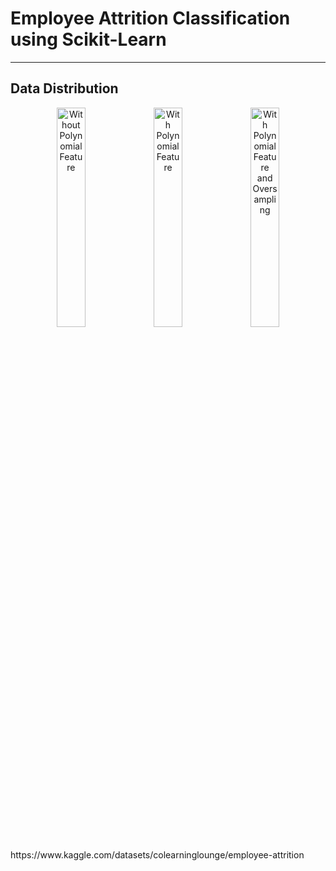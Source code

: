 # Employee Attrition Classification using Scikit-Learn
<hr>
<h2>Data Distribution</h2>
<div align=center>
<img src = "https://github.com/mongshil553/Scikit-Learn-Classification/assets/129606995/56342543-7729-4908-a831-b96c87fbbe64" width="30%" height="30%" title="Without PolynomialFeature">
<img src = "https://github.com/mongshil553/Scikit-Learn-Classification/assets/129606995/93467cfc-2499-4ad9-8041-1ef2ede2e85d" width="30%" height="30%" title="With PolynomialFeature">
<img src = "https://github.com/mongshil553/Scikit-Learn-Classification/assets/129606995/9260cff9-b1b2-498b-ae85-db95995731df" width="30%" height="30%" title="With PolynomialFeature and Oversampling">

</div>


<br>
https://www.kaggle.com/datasets/colearninglounge/employee-attrition
